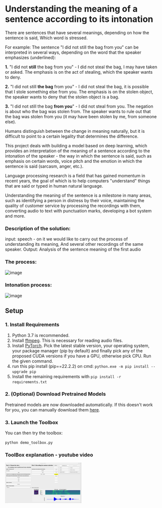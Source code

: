 # Understanding the meaning of a sentence according to its intonation

There are sentences that have several meanings, depending on how the sentence is said, Which word is stressed.

For example:
The sentence "I did not still the bag from you" can be interpreted in several ways, depending on the word that the speaker emphasizes (underlined):

**1.** "I did not  **still** the bag from you" - I did not steal the bag, I may have taken or asked.
The emphasis is on the act of stealing, which the speaker wants to deny.

**2.** "I did not still **the bag** from you" - I did not steal the bag, it is possible that I stole something else from you. The emphasis is on the stolen object, the speaker wants to deny that the stolen object is a bag.

**3.** "I did not still the bag **from you**" - I did not steal from you. The negation is about who the bag was stolen from. The speaker wants to rule out that the bag was stolen from you (it may have been stolen by me, from someone else).

Humans distinguish between the change in meaning naturally, but it is difficult to point to a certain legality that determines the difference.

This project deals with building a model based on deep learning, which provides an interpretation of the meaning of a sentence according to the intonation of the speaker - the way in which the sentence is said, such as emphasis on certain words, voice pitch and the emotion in which the sentence is said (sarcasm, anger, etc.).

Language processing research is a field that has gained momentum in recent years, the goal of which is to help computers "understand" things that are said or typed in human natural language.

Understanding the meaning of the sentence is a milestone in many areas, such as identifying a person in distress by their voice, maintaining the quality of customer service by processing the recordings with them, converting audio to text with punctuation marks, developing a bot system and more.

### Description of the solution:

input: speech - on it we would like to carry out the process of understanding its meaning,
        And several other recordings of the same speaker.
Output: Analysis of the sentence meaning of the first audio

### The process:

![image](https://user-images.githubusercontent.com/61710157/184504179-edf732a4-3e61-4ced-84b4-5f13c1be3b3f.png)


### Intonation process:

![image](https://user-images.githubusercontent.com/61710157/184395287-20afd24b-6ea6-4a00-a791-30cea05787ce.png)


## Setup

### 1. Install Requirements
1. Python 3.7 is recommended.
2. Install [ffmpeg](https://ffmpeg.org/download.html#get-packages). This is necessary for reading audio files.
3. Install [PyTorch](https://pytorch.org/get-started/locally/). Pick the latest stable version, your operating system, your package manager (pip by default) and finally pick any of the proposed CUDA versions if you have a GPU, otherwise pick CPU. Run the given command.
4. run this pip install (pip==22.2.2) on cmd: `python.exe -m pip install --upgrade pip` 
5. Install the remaining requirements with `pip install -r requirements.txt`


### 2. (Optional) Download Pretrained Models
Pretrained models are now downloaded automatically. If this doesn't work for you, you can manually download them [here](https://github.com/CorentinJ/Real-Time-Voice-Cloning/wiki/Pretrained-models).


### 3. Launch the Toolbox
You can then try the toolbox:

`python demo_toolbox.py` 

### ToolBox explanation - youtube video
[<img src="https://github.com/hila-wiesel/Intonation-Project/blob/cc40b4cef2157d56648dbfa53d390de61b96c715/pictures/Image%20for%20video.png" width="50%">](https://youtu.be/yHDc6edlLYs "Now in Android: 55")



